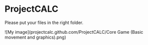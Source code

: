 # ProjectCALC
Please put your files in the right folder.

![My image](projectcalc.github.com/ProjectCALC/Core Game (Basic movement and graphics).png)
